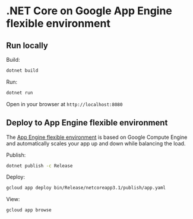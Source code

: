 # .NET Core on Google App Engine flexible environment

## Run locally

Build:

```sh
dotnet build
```

Run:

```sh
dotnet run
```

Open in your browser at `http://localhost:8080`

## Deploy to App Engine flexible environment

The [App Engine flexible environment](https://cloud.google.com/appengine/docs/flexible/dotnet) is based on Google Compute Engine and automatically scales your app up and down while balancing the load.

Publish:

```sh
dotnet publish -c Release
```

Deploy:

```sh
gcloud app deploy bin/Release/netcoreapp3.1/publish/app.yaml
```

View:

```sh
gcloud app browse
```
